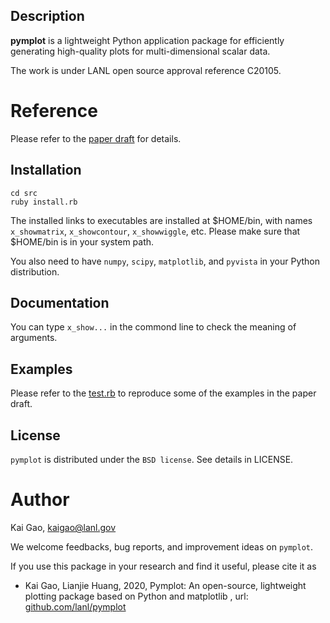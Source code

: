 ## Description
**pymplot** is a lightweight Python application package for efficiently generating high-quality plots for multi-dimensional scalar data.  

The work is under LANL open source approval reference C20105.

# Reference
Please refer to the [paper draft](doc/paper.pdf) for details. 

## Installation

	cd src
	ruby install.rb
	
The installed links to executables are installed at $HOME/bin, with names `x_showmatrix`, `x_showcontour`, `x_showwiggle`, etc. Please make sure that $HOME/bin is in your system path. 

You also need to have `numpy`, `scipy`, `matplotlib`, and `pyvista` in your Python distribution. 

## Documentation
You can type `x_show...` in the commond line to check the meaning of arguments. 

## Examples
Please refer to the [test.rb](example/test.rb) to reproduce some of the examples in the paper draft.

## License
`pymplot` is distributed under the `BSD license`. See details in LICENSE. 

# Author
Kai Gao, <kaigao@lanl.gov>

We welcome feedbacks, bug reports, and improvement ideas on `pymplot`. 

If you use this package in your research and find it useful, please cite it as

* Kai Gao, Lianjie Huang, 2020, Pymplot: An open-source, lightweight plotting package based on Python and matplotlib , url: [github.com/lanl/pymplot](github.com/lanl/pymplot)
